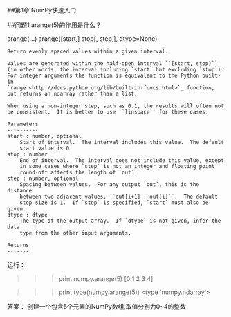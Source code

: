 ##第1章 NumPy快速入门


##问题1
arange(5)的作用是什么？

arange(...)
    arange([start,] stop[, step,], dtype=None)

    Return evenly spaced values within a given interval.

    Values are generated within the half-open interval ``[start, stop)``
    (in other words, the interval including `start` but excluding `stop`).
    For integer arguments the function is equivalent to the Python built-in
    `range <http://docs.python.org/lib/built-in-funcs.html>`_ function,
    but returns an ndarray rather than a list.

    When using a non-integer step, such as 0.1, the results will often not
    be consistent.  It is better to use ``linspace`` for these cases.

    Parameters
    ----------
    start : number, optional
        Start of interval.  The interval includes this value.  The default
        start value is 0.
    stop : number
        End of interval.  The interval does not include this value, except
        in some cases where `step` is not an integer and floating point
        round-off affects the length of `out`.
    step : number, optional
        Spacing between values.  For any output `out`, this is the distance
        between two adjacent values, ``out[i+1] - out[i]``.  The default
        step size is 1.  If `step` is specified, `start` must also be given.
    dtype : dtype
        The type of the output array.  If `dtype` is not given, infer the data
        type from the other input arguments.

    Returns
    -------


  运行：
  >>> print numpy.arange(5)
  [0 1 2 3 4]

  >>> print  type(numpy.arange(5))
  <type 'numpy.ndarray'>

 答案：
 创建一个包含5个元素的NumPy数组,取值分别为0~4的整数